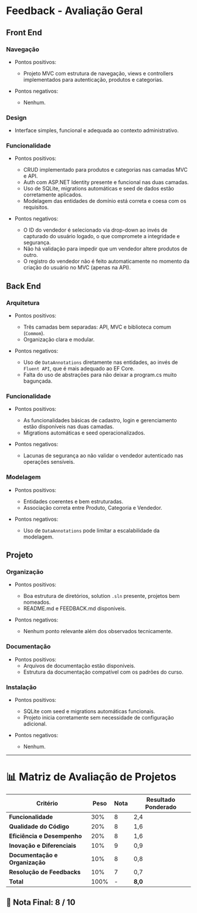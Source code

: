 # Feedback - Avaliação Geral

## Front End

### Navegação
  * Pontos positivos:
    - Projeto MVC com estrutura de navegação, views e controllers implementados para autenticação, produtos e categorias.

  * Pontos negativos:
    - Nenhum.

### Design
  - Interface simples, funcional e adequada ao contexto administrativo.

### Funcionalidade
  * Pontos positivos:
    - CRUD implementado para produtos e categorias nas camadas MVC e API.
    - Auth com ASP.NET Identity presente e funcional nas duas camadas.
    - Uso de SQLite, migrations automáticas e seed de dados estão corretamente aplicados.
    - Modelagem das entidades de domínio está correta e coesa com os requisitos.

  * Pontos negativos:
    - O ID do vendedor é selecionado via drop-down ao invés de capturado do usuário logado, o que compromete a integridade e segurança.
    - Não há validação para impedir que um vendedor altere produtos de outro.
    - O registro do vendedor não é feito automaticamente no momento da criação do usuário no MVC (apenas na API).

## Back End

### Arquitetura
  * Pontos positivos:
    - Três camadas bem separadas: API, MVC e biblioteca comum (`Commom`).
    - Organização clara e modular.

  * Pontos negativos:
    - Uso de `DataAnnotations` diretamente nas entidades, ao invés de `Fluent API`, que é mais adequado ao EF Core.
    - Falta do uso de abstrações para não deixar a program.cs muito bagunçada.

### Funcionalidade
  * Pontos positivos:
    - As funcionalidades básicas de cadastro, login e gerenciamento estão disponíveis nas duas camadas.
    - Migrations automáticas e seed operacionalizados.

  * Pontos negativos:
    - Lacunas de segurança ao não validar o vendedor autenticado nas operações sensíveis.

### Modelagem
  * Pontos positivos:
    - Entidades coerentes e bem estruturadas.
    - Associação correta entre Produto, Categoria e Vendedor.

  * Pontos negativos:
    - Uso de `DataAnnotations` pode limitar a escalabilidade da modelagem.

## Projeto

### Organização
  * Pontos positivos:
    - Boa estrutura de diretórios, solution `.sln` presente, projetos bem nomeados.
    - README.md e FEEDBACK.md disponíveis.

  * Pontos negativos:
    - Nenhum ponto relevante além dos observados tecnicamente.

### Documentação
  * Pontos positivos:
    - Arquivos de documentação estão disponíveis.
    - Estrutura da documentação compatível com os padrões do curso.

### Instalação
  * Pontos positivos:
    - SQLite com seed e migrations automáticas funcionais.
    - Projeto inicia corretamente sem necessidade de configuração adicional.

  * Pontos negativos:
    - Nenhum.

---

# 📊 Matriz de Avaliação de Projetos

| **Critério**                   | **Peso** | **Nota** | **Resultado Ponderado**                  |
|-------------------------------|----------|----------|------------------------------------------|
| **Funcionalidade**            | 30%      | 8        | 2,4                                      |
| **Qualidade do Código**       | 20%      | 8        | 1,6                                      |
| **Eficiência e Desempenho**   | 20%      | 8        | 1,6                                      |
| **Inovação e Diferenciais**   | 10%      | 9        | 0,9                                      |
| **Documentação e Organização**| 10%      | 8        | 0,8                                      |
| **Resolução de Feedbacks**    | 10%      | 7        | 0,7                                      |
| **Total**                     | 100%     | -        | **8,0**                                  |

## 🎯 **Nota Final: 8 / 10**

